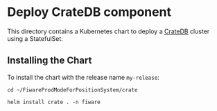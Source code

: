 # Deploy CrateDB component

This directory contains a Kubernetes chart to deploy a [CrateDB](https://crate.io) cluster using a StatefulSet.

## Installing the Chart

To install the chart with the release name `my-release`:

```console
cd ~/FiwareProdModeForPositionSystem/crate
```

```console
helm install crate . -n fiware
```
